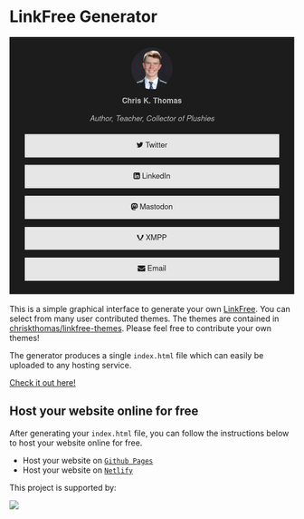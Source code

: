 # LinkFree Generator

![Screenshot](./screenshot.png)

This is a simple graphical interface to generate your own [LinkFree](https://github.com/MichaelBarney/LinkFree). You can select from many user contributed themes. The themes are contained in [chriskthomas/linkfree-themes](https://github.com/chriskthomas/linkfree-themes). Please feel free to contribute your own themes!

The generator produces a single `index.html` file which can easily be uploaded to any hosting service.

[Check it out here!](https://ckt.im/linkfree/)

## Host your website online for free
After generating your `index.html` file, you can follow the instructions below to host your website online for free. 

- Host your website on [`Github Pages`](https://github.com/chriskthomas/linkfree-generator/blob/main/docs/GitHub-Pages.md)
- Host your website on [`Netlify`](https://github.com/chriskthomas/linkfree-generator/blob/main/docs/Netlify.md)

This project is supported by:

<a href="https://m.do.co/c/8bd90b1b884d">
    <img src="https://opensource.nyc3.cdn.digitaloceanspaces.com/attribution/assets/SVG/DO_Logo_horizontal_blue.svg" width="201px">
</a>
